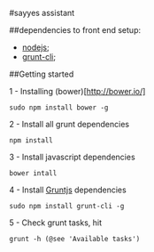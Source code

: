 #sayyes assistant

##dependencies to front end setup:

- [nodejs](http://nodejs.org/download/);
- [grunt-cli](http://gruntjs.com/getting-started/);

##Getting started

1 - Installing (bower)[http://bower.io/]

	sudo npm install bower -g

2 - Install all grunt dependencies

	npm install

3 - Install javascript dependencies

	bower intall

4 - Install [Gruntjs](http://gruntjs.com/) dependencies

	sudo npm install grunt-cli -g

5 - Check grunt tasks, hit

	grunt -h (@see 'Available tasks')